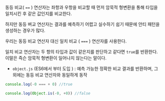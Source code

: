 동등 비교( `==` ) 연산자는 좌항과 우항을 비교할 때 먼저 암묵적 형변환을 통해 타입을 일치시킨 후 같은 값인지를 비교한다. 

하지만 동등 벼교 연산자는 결과를 예측하기 어렵고 실수하기 쉽기 때문에 안티 패턴을 생성하는 경우가 많다. 

우리는 동등 비교 연산자 대신 일치 비교 ( `===` ) 연산자를 사용한다.

일치 비교 연산자는 두 항의 타입과 값이 같은지를 판단하고 같다면 `true`를 반환한다. 
이말은 즉슨 암묵적 형변환이 일어나지 않는다는 말이다. 

- `object.js` (ES6에서 부터 도입 ) : 예측 가능한 정확한 비교 결과를 반환하며, 그 외에는 동등 비교 연산자와 동일하게 동작

```js
console.log(-0 === + 0) //true

console.log(Object.is(-0, +0)) //false
```


